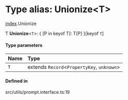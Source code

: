 # Type alias: Unionize<T\>

[index](../modules/index.md).Unionize

Ƭ **Unionize**<`T`\>: { [P in keyof T]: T[P] }[keyof `T`]

#### Type parameters

| Name | Type |
| :------ | :------ |
| `T` | extends `Record`<`PropertyKey`, `unknown`\> |

#### Defined in

src/utils/prompt.interface.ts:19
